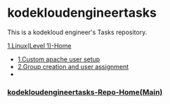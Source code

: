 # kodekloudengineertasks

This is a kodekloud engineer's Tasks repository.  

[1.Linux(Level 1)-Home](https://github.com/swapnilAx/kodekloudengineertasks/tree/main/1.Linux(Level%201))  
- [1.Custom apache user setup](https://github.com/swapnilAx/kodekloudengineertasks/blob/main/1.Linux(Level%201)/1.custom_apache_user_setup.md)
- [2.Group creation and user assignment](https://github.com/swapnilAx/kodekloudengineertasks/blob/main/1.Linux(Level%201)/2.group_creation_and_user_assignment.md)
- 

### [kodekloudengineertasks-Repo-Home(Main)](https://github.com/swapnilAx/kodekloudengineertasks/tree/main)
